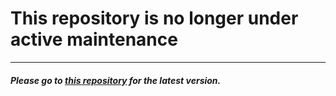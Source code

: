 # This repository is no longer under active maintenance
---
##### Please go to [this repository](https://github.com/3to1null/Tabris2-Ichthus-App) for the latest version.
